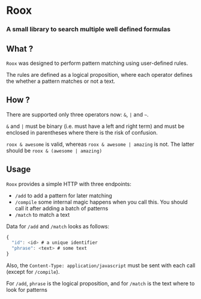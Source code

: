 # Roox
### A small library to search multiple well defined formulas

## What ?

`Roox` was designed to perform pattern matching using user-defined rules.

The rules are defined as a logical proposition, where each operator defines the whether a pattern matches or not a text.


## How ?

There are supported only three operators now: `&`, `|` and `~`.

`&` and `|` must be binary (i.e. must have a left and right term) and must be enclosed in parentheses where there is the risk of confusion.

`roox & awesome` is valid, whereas `roox & awesome | amazing` is not. The latter should be `roox & (awesome | amazing)`


## Usage

`Roox` provides a simple HTTP with three endpoints:
 * `/add` to add a pattern for later matching
 * `/compile` some internal magic happens when you call this. You should call it after adding a batch of patterns
 * `/match` to match a text

Data for `/add` and `/match` looks as follows:

```javascript
{
  "id": <id> # a unique identifier
  "phrase": <text> # some text
}
```

Also, the `Content-Type: application/javascript` must be sent with each call (except for `/compile`).

For `/add`, `phrase` is the logical proposition, and for `/match` is the text where to look for patterns
